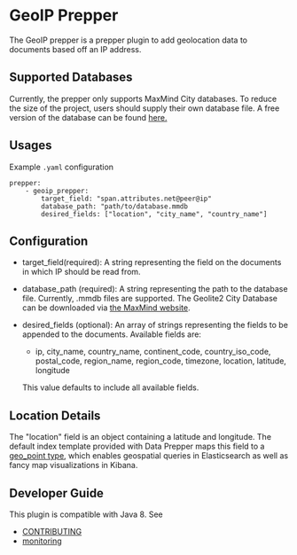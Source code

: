 # GeoIP Prepper
The GeoIP prepper is a prepper plugin to add geolocation data to documents based off an IP address. 

## Supported Databases
Currently, the prepper only supports MaxMind City databases. To reduce the size of the project, users should supply their own database file. A free version of the database can be found [here.](https://dev.maxmind.com/geoip/geolite2-free-geolocation-data)

## Usages
Example `.yaml` configuration
```
prepper:
    - geoip_prepper:
        target_field: "span.attributes.net@peer@ip"
        database_path: "path/to/database.mmdb
        desired_fields: ["location", "city_name", "country_name"]
```

## Configuration
- target_field(required): A string representing the field on the documents in which IP should be read from.
- database_path (required): A string representing the path to the database file. Currently, .mmdb files are supported. The Geolite2 City Database can be downloaded via [the MaxMind website](https://dev.maxmind.com/geoip/geolite2-free-geolocation-data).
- desired_fields (optional): An array of strings representing the fields to be appended to the documents. Available fields are:
  - ip, city_name, country_name, continent_code, country_iso_code, postal_code, region_name, region_code, timezone, location, latitude, longitude
    
  This value defaults to include all available fields.

<!TODO: Update when new data_sources are added>

## Location Details
The "location" field is an object containing a latitude and longitude. The default index template provided with Data Prepper maps this field to a [geo_point type](https://www.elastic.co/guide/en/elasticsearch/reference/7.14/geo-point.html), which enables geospatial queries in Elasticsearch as well as fancy map visualizations in Kibana. 
## Developer Guide
This plugin is compatible with Java 8. See
- [CONTRIBUTING](https://github.com/opendistro-for-elasticsearch/data-prepper/blob/main/CONTRIBUTING.md)
- [monitoring](https://github.com/opendistro-for-elasticsearch/data-prepper/blob/main/docs/readme/monitoring.md)
